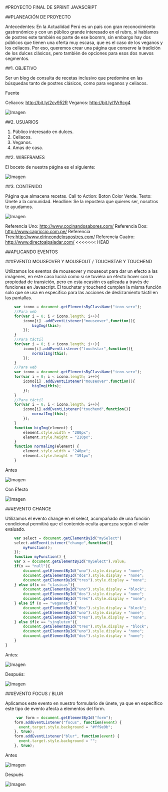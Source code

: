 #PROYECTO FINAL DE SPRINT JAVASCRIPT

##PLANEACIÓN DE PROYECTO

Antecedentes:
En la Actualidad Perú es un país con gran reconocimiento gastronómico y con un público grande interesado en el rubro, si hablamos de postres este también es parte de ese boomm, sin embargo hay dos públicos que tienen una oferta muy escasa, que es el caso de los veganos y los celiacos. 
Por eso, queremos crear una página que conserve la tradición de los dulces clásicos, pero también de opciones para esos dos nuevos segmentos.

##1. OBJETIVO

Ser un blog de consulta de recetas inclusivo que predomine en las búsquedas tanto de postres clásicos, como para veganos y celiacos.

Fuente 

Celiacos: http://bit.ly/2cv952R
Veganos: http://bit.ly/1Vr9cg4

![Imagen](http://1.1m.yt/eNbF3E-.png "Imagen")

##2. USUARIOS

1. Público interesado en dulces.
2. Celiacos.
3. Veganos.
4. Amas de casa.

##2. WIREFRAMES

El boceto de nuestra página es el siguiente:

![Imagen](http://1.1m.yt/NUEDJ5d.png "Imagen")

##3. CONTENIDO

Página que almacena recetas.
Call to Action: Boton Color Verde. Texto: Únete a la comunidad.
Headline: Se la repostera que quieres ser, nosotros te ayudamos.

![Imagen](http://1.1m.yt/7V6mwU-.png "Imagen")

Referencia Uno: http://www.cocinandosabores.com/ 
Referencia Dos: http://www.capriccio.com.pe/
Referencia Tres:http://www.elrincondelospostres.com/
Referencia Cuatro: http://www.directoalpaladar.com/
<<<<<<< HEAD

##APLICANDO EVENTOS

###EVENTO MOUSEOVER Y MOUSEOUT / TOUCHSTAR Y TOUCHEND

Utilizamos los eventos de mouseover y mouseout para dar un efecto a las imágenes, en este caso lucirá como si se tuviéra un efecto hover con la propiedad de transición, pero en esta ocasión es aplicada a través de funciones en Javascript. El touchstar y touchend cumplen la misma función solo que se usa en especifico para las acciones de deslizamiento táctil en las pantallas.

```javascript
    var icono = document.getElementsByClassName("icon-serv");
    //Para web
    for(var i = 0; i < icono.length; i++){
        icono[i] .addEventListener("mouseover",function(){
            bigImg(this);
        });
    }
    //Para táctil
    for(var i = 0; i < icono.length; i++){
        icono[i].addEventListener("touchstar",function(){
            normalImg(this);
        });
    }
    //Para web
    var icono = document.getElementsByClassName("icon-serv");
    for(var i = 0; i < icono.length; i++){
        icono[i] .addEventListener("mouseover",function(){
            bigImg(this);
        });
    }
    //Para táctil
    for(var i = 0; i < icono.length; i++){
        icono[i].addEventListener("touchend",function(){
            normalImg(this);
        });
    }
    function bigImg(element) {
        element.style.width = "280px";
        element.style.height = "210px";
    }
    function normalImg(element) {
        element.style.width = "240px";
        element.style.height = "191px";
    }
```
Antes 

![Imagen](http://2.1m.yt/SfWqH_x.png "Imagen")

Con Efecto

![Imagen](http://2.1m.yt/a6Pd109.png "Imagen")

###EVENTO CHANGE

Utilizamos el evento change en el select, acompañado de una función condicional permitirá que el contenido oculta aparezca según el valor evaluado.

```javascript
    var select = document.getElementById("mySelect")
    select.addEventListener("change",function(){
        myFunction();
    });
    function myFunction() {
    var x = document.getElementById("mySelect").value;
    if(x == "null"){
        document.getElementById("uno").style.display = "none";
        document.getElementById("dos").style.display = "none";
        document.getElementById("tres").style.display = "none";
    } else if(x == "clasicas"){
        document.getElementById("uno").style.display = "block";
        document.getElementById("dos").style.display = "none";
        document.getElementById("tres").style.display = "none";
    } else if (x == "veganas") {
        document.getElementById("dos").style.display = "block";
        document.getElementById("uno").style.display = "none";
        document.getElementById("tres").style.display = "none";
    } else if(x == "singluten"){
        document.getElementById("tres").style.display = "block";
        document.getElementById("uno").style.display = "none";
        document.getElementById("dos").style.display = "none";
    }
}
```
Antes:

![Imagen](http://1.1m.yt/jCUqZgf.png "Imagen")

Después: 

![Imagen](http://1.1m.yt/niIEe13.png "Imagen")

###EVENTO FOCUS / BLUR

Aplicamos este evento en nuestro formulario de únete, ya que en específico este tipo de evento afecta a elementos del form.

```javascript
     var form = document.getElementById("form");
    form.addEventListener("focus", function(event) {
      event.target.style.background = "#ff9e9b";    
    }, true);
    form.addEventListener("blur", function(event) {
      event.target.style.background = "";    
    }, true);
```
Antes

![Imagen](http://4.1m.yt/eyZBVAM.png "Imagen")

Después

![Imagen](http://3.1m.yt/sIFgRLE.png "Imagen")

